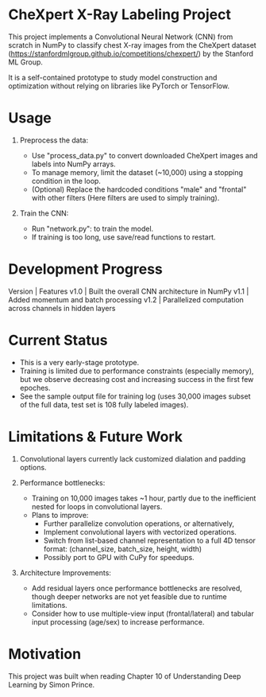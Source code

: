 # CheXpert X-Ray Labeling Project

This project implements a Convolutional Neural Network (CNN) from scratch in NumPy to classify chest X-ray images from the CheXpert dataset (https://stanfordmlgroup.github.io/competitions/chexpert/) by the Stanford ML Group.

It is a self-contained prototype to study model construction and optimization without relying on libraries like PyTorch or TensorFlow.


# Usage

1. Preprocess the data:
   - Use "process_data.py" to convert downloaded CheXpert images and labels into NumPy arrays.
   - To manage memory, limit the dataset (~10,000) using a stopping condition in the loop.
   - (Optional) Replace the hardcoded conditions "male" and "frontal" with other filters (Here filters are used to simply training).

2. Train the CNN:
   - Run "network.py": to train the model.
   - If training is too long, use save/read functions to restart.


# Development Progress

Version | Features 
  v1.0  | Built the overall CNN architecture in NumPy
  v1.1  | Added momentum and batch processing
  v1.2  | Parallelized computation across channels in hidden layers


# Current Status

- This is a very early-stage prototype.
- Training is limited due to performance constraints (especially memory), but we observe decreasing cost and increasing success in the first few epoches.
- See the sample output file for training log (uses 30,000 images subset of the full data, test set is 108 fully labeled images).


# Limitations & Future Work

1. Convolutional layers currently lack customized dialation and padding options. 

2. Performance bottlenecks:
   - Training on 10,000 images takes ~1 hour, partly due to the inefficient nested for loops in convolutional layers.
   - Plans to improve:
     - Further parallelize convolution operations, or alternatively,
     - Implement convolutional layers with vectorized operations.
     - Switch from list-based channel representation to a full 4D tensor format: (channel_size, batch_size, height, width)
     - Possibly port to GPU with CuPy for speedups.

3. Architecture Improvements:
   - Add residual layers once performance bottlenecks are resolved, though deeper networks are not yet feasible due to runtime limitations.
   - Consider how to use multiple-view input (frontal/lateral) and tabular input processing (age/sex) to increase performance.


# Motivation

This project was built when reading Chapter 10 of Understanding Deep Learning by Simon Prince.
